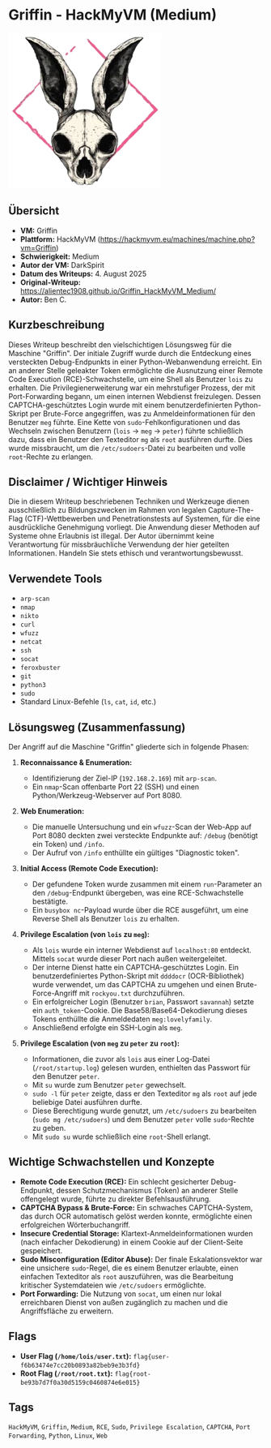 # Griffin - HackMyVM (Medium)
 
![Griffin.png](Griffin.png)

## Übersicht

*   **VM:** Griffin
*   **Plattform:** HackMyVM (https://hackmyvm.eu/machines/machine.php?vm=Griffin)
*   **Schwierigkeit:** Medium
*   **Autor der VM:** DarkSpirit
*   **Datum des Writeups:** 4. August 2025
*   **Original-Writeup:** https://alientec1908.github.io/Griffin_HackMyVM_Medium/
*   **Autor:** Ben C.

## Kurzbeschreibung

Dieses Writeup beschreibt den vielschichtigen Lösungsweg für die Maschine "Griffin". Der initiale Zugriff wurde durch die Entdeckung eines versteckten Debug-Endpunkts in einer Python-Webanwendung erreicht. Ein an anderer Stelle geleakter Token ermöglichte die Ausnutzung einer Remote Code Execution (RCE)-Schwachstelle, um eine Shell als Benutzer `lois` zu erhalten. Die Privilegienerweiterung war ein mehrstufiger Prozess, der mit Port-Forwarding begann, um einen internen Webdienst freizulegen. Dessen CAPTCHA-geschütztes Login wurde mit einem benutzerdefinierten Python-Skript per Brute-Force angegriffen, was zu Anmeldeinformationen für den Benutzer `meg` führte. Eine Kette von `sudo`-Fehlkonfigurationen und das Wechseln zwischen Benutzern (`lois` -> `meg` -> `peter`) führte schließlich dazu, dass ein Benutzer den Texteditor `mg` als `root` ausführen durfte. Dies wurde missbraucht, um die `/etc/sudoers`-Datei zu bearbeiten und volle `root`-Rechte zu erlangen.

## Disclaimer / Wichtiger Hinweis

Die in diesem Writeup beschriebenen Techniken und Werkzeuge dienen ausschließlich zu Bildungszwecken im Rahmen von legalen Capture-The-Flag (CTF)-Wettbewerben und Penetrationstests auf Systemen, für die eine ausdrückliche Genehmigung vorliegt. Die Anwendung dieser Methoden auf Systeme ohne Erlaubnis ist illegal. Der Autor übernimmt keine Verantwortung für missbräuchliche Verwendung der hier geteilten Informationen. Handeln Sie stets ethisch und verantwortungsbewusst.

## Verwendete Tools

*   `arp-scan`
*   `nmap`
*   `nikto`
*   `curl`
*   `wfuzz`
*   `netcat`
*   `ssh`
*   `socat`
*   `feroxbuster`
*   `git`
*   `python3`
*   `sudo`
*   Standard Linux-Befehle (`ls`, `cat`, `id`, etc.)

## Lösungsweg (Zusammenfassung)

Der Angriff auf die Maschine "Griffin" gliederte sich in folgende Phasen:

1.  **Reconnaissance & Enumeration:**
    *   Identifizierung der Ziel-IP (`192.168.2.169`) mit `arp-scan`.
    *   Ein `nmap`-Scan offenbarte Port 22 (SSH) und einen Python/Werkzeug-Webserver auf Port 8080.

2.  **Web Enumeration:**
    *   Die manuelle Untersuchung und ein `wfuzz`-Scan der Web-App auf Port 8080 deckten zwei versteckte Endpunkte auf: `/debug` (benötigt ein Token) und `/info`.
    *   Der Aufruf von `/info` enthüllte ein gültiges "Diagnostic token".

3.  **Initial Access (Remote Code Execution):**
    *   Der gefundene Token wurde zusammen mit einem `run`-Parameter an den `/debug`-Endpunkt übergeben, was eine RCE-Schwachstelle bestätigte.
    *   Ein `busybox nc`-Payload wurde über die RCE ausgeführt, um eine Reverse Shell als Benutzer `lois` zu erhalten.

4.  **Privilege Escalation (von `lois` zu `meg`):**
    *   Als `lois` wurde ein interner Webdienst auf `localhost:80` entdeckt. Mittels `socat` wurde dieser Port nach außen weitergeleitet.
    *   Der interne Dienst hatte ein CAPTCHA-geschütztes Login. Ein benutzerdefiniertes Python-Skript mit `ddddocr` (OCR-Bibliothek) wurde verwendet, um das CAPTCHA zu umgehen und einen Brute-Force-Angriff mit `rockyou.txt` durchzuführen.
    *   Ein erfolgreicher Login (Benutzer `brian`, Passwort `savannah`) setzte ein `auth_token`-Cookie. Die Base58/Base64-Dekodierung dieses Tokens enthüllte die Anmeldedaten `meg:lovelyfamily`.
    *   Anschließend erfolgte ein SSH-Login als `meg`.

5.  **Privilege Escalation (von `meg` zu `peter` zu `root`):**
    *   Informationen, die zuvor als `lois` aus einer Log-Datei (`/root/startup.log`) gelesen wurden, enthielten das Passwort für den Benutzer `peter`.
    *   Mit `su` wurde zum Benutzer `peter` gewechselt.
    *   `sudo -l` für `peter` zeigte, dass er den Texteditor `mg` als `root` auf jede beliebige Datei ausführen durfte.
    *   Diese Berechtigung wurde genutzt, um `/etc/sudoers` zu bearbeiten (`sudo mg /etc/sudoers`) und dem Benutzer `peter` volle `sudo`-Rechte zu geben.
    *   Mit `sudo su` wurde schließlich eine `root`-Shell erlangt.

## Wichtige Schwachstellen und Konzepte

*   **Remote Code Execution (RCE):** Ein schlecht gesicherter Debug-Endpunkt, dessen Schutzmechanismus (Token) an anderer Stelle offengelegt wurde, führte zu direkter Befehlsausführung.
*   **CAPTCHA Bypass & Brute-Force:** Ein schwaches CAPTCHA-System, das durch OCR automatisch gelöst werden konnte, ermöglichte einen erfolgreichen Wörterbuchangriff.
*   **Insecure Credential Storage:** Klartext-Anmeldeinformationen wurden (nach einfacher Dekodierung) in einem Cookie auf der Client-Seite gespeichert.
*   **Sudo Misconfiguration (Editor Abuse):** Der finale Eskalationsvektor war eine unsichere `sudo`-Regel, die es einem Benutzer erlaubte, einen einfachen Texteditor als `root` auszuführen, was die Bearbeitung kritischer Systemdateien wie `/etc/sudoers` ermöglichte.
*   **Port Forwarding:** Die Nutzung von `socat`, um einen nur lokal erreichbaren Dienst von außen zugänglich zu machen und die Angriffsfläche zu erweitern.

## Flags

*   **User Flag (`/home/lois/user.txt`):** `flag{user-f6b63474e7cc20b0893a82beb9e3b3fd}`
*   **Root Flag (`/root/root.txt`):** `flag{root-be93b7d7f0a30d5159c0460874e6e015}`

## Tags

`HackMyVM`, `Griffin`, `Medium`, `RCE`, `Sudo`, `Privilege Escalation`, `CAPTCHA`, `Port Forwarding`, `Python`, `Linux`, `Web`

